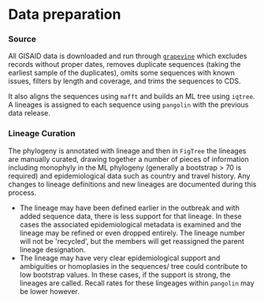 # Data preparation

### Source

All GISAID data is downloaded and run through [`grapevine`](https://github.com/cov-ert/grapevine) which excludes records without proper dates, removes duplicate sequences (taking the earliest sample of the duplicates), omits some sequences with known issues, filters by length and coverage, and trims the sequences to CDS.

It also aligns the sequences using `mafft` and builds an ML tree using `iqtree`. A lineages is assigned to each sequence using `pangolin` with the previous data release.

### Lineage Curation

The phylogeny is annotated with lineage and then in `FigTree` the lineages are manually curated, drawing together a number of pieces of information including monophyly in the ML phylogeny (generally a bootstrap > 70 is required) and epidemiological data such as country and travel history. Any changes to lineage definitions and new lineages are documented during this process.

- The lineage may have been defined earlier in the outbreak and with added sequence data, there is less support for that lineage. In these cases the associated epidemiological metadata is examined and the lineage may be refined or even dropped entirely. The lineage number will not be 'recycled', but the members will get reassigned the parent lineage designation.
- The lineage may have very clear epidemiological support and ambiguities or homoplasies in the sequences/ tree could contribute to low bootstrap values. In these cases, if the support is strong, the lineages are called. Recall rates for these lingeages within `pangolin` may be lower however.

